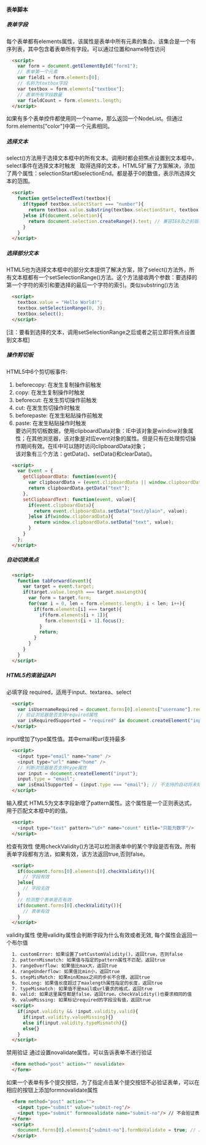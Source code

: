 #### 表单脚本

##### 表单字段
每个表单都有elements属性，该属性是表单中所有元素的集合。该集合是一个有序列表，其中包含着表单所有字段。可以通过位置和name特性访问
```html
  <script>
    var form = document.getElementById("form1");
    // 表单第一个元素
    var field1 = form.elements[0];
    // 名称为textbox字段
    var textbox = form.elements["textbox"];
    // 表单所有字段数量
    var fieldCount = form.elements.length;
  </script>
```
如果有多个表单控件都使用同一个name，那么返回一个NodeList。但通过form.elements["color"]中第一个元素相同。
##### 选择文本
select()方法用于选择文本框中的所有文本。调用时都会把焦点设置到文本框中。  
select事件在选择文本时触发  
取得选择的文本，HTML5扩展了方案解决，添加了两个属性：selectionStart和selectionEnd。都是基于0的数值，表示所选择文本的范围。
```html
  <script>
    function getSelectedText(textbox){
      if(typeof textbox.selectStart === "number"){
        return textbox.value.substring(textbox.selectionStart, textbox.selectedEnd);
      }else if(document.selection){
        return document.selection.createRange().text; // 兼容IE8及之前版本
      }
    }
  </script>
```
##### 选择部分文本  
HTML5也为选择文本框中的部分文本提供了解决方案，除了select()方法外，所有文本框都有一个setSelectionRange()方法。这个方法接收两个参数：要选择的第一个字符的索引和要选择的最后一个字符的索引。类似substring()方法
```html
  <script>
    textbox.value = "Hello World!";
    textbox.setSelectionRange(0, 3);
    textbox.select();
  </script>
```
[注：要看到选择的文本，调用setSelectionRange之后或者之前立即将焦点设置到文本框]
##### 操作剪切板
HTML5中6个剪切板事件:  
1. beforecopy: 在发生复制操作前触发    
2. copy: 在发生复制操作时触发    
3. beforecut: 在发生剪切操作前触发    
4. cut: 在发生剪切操作时触发    
5. beforepaste: 在发生粘贴操作前触发    
6. paste: 在发生粘贴操作时触发   
要访问剪切板数据，使用clipboardData对象：IE中该对象是window对象属性；在其他浏览器，该对象是对应event对象的属性。但是只有在处理剪切操作期间有效。在IE中可以随时访问clipboardData对象；  
该对象有三个方法：getData()、setData()和clearData()。
```html
  <script>
    var Event = {
      getClipboardData: function(event){
        var clipboardData = (event.clipboardData || window.clipboardData);
        return clipboardData.getData("text");
      },
      setClipboardText: function(event, value){
        if(event.clipboardData){
          return event.clipboardData.setData("text/plain", value);
        }else if(window.clipboradData){
          return window.clipboardData.setData("text", value);
        }
      }
    };
  </script>
```
##### 自动切换焦点
```html
  <script>
    function tabForward(event){
      var target = event.target;
      if(target.value.length === target.maxLength){
        var form = target.form;
        for(var i = 0, len = form.elements.length; i < len; i++){
          if(form.elements[i] === target){
            if(form.elements[i + 1]){
              form.elements[i + 1].focus();
            }
            return;
          }
        }
      }
    }
  </script>
```
##### HTML5约束验证API
必填字段 required，适用于input、textarea、select
```html
  <script>
    var isUsernameRequired = document.forms[0].elements["username"].required;
    // 验证浏览器是否支持required属性
    var isRequiredSupported = "required" in document.createElement("input");
  </script>
```
input增加了type属性值。其中email和url支持最多
```html
  <script>
    <input type="email" name="name" />
    <input type="url" name="home" />
    // 判断浏览器是否支持type属性
    var input = document.createElement("input");
    input.type = "email";
    var isEmailSupported = (input.type === "email"); // 不支持的自动将未知值设置为text,支持的会返回正确的值
  </script>
```
输入模式
HTML5为文本字段新增了pattern属性。这个属性是一个正则表达式，用于匹配文本框中的的值。
```html
  <script>
    <input type="text" pattern="\d+" name="count" title="只能为数字"/>
  </script>
```
检查有效性
使用checkValidity()方法可以检测表单中的某个字段是否有效。所有表单字段都有方法，如果有效，该方法返回true,否则false。
```html
  <script>
    if(document.forms[0].elements[0].checkValidity()){
      // 字段有效
    }else{
      // 字段无效
    }
    // 检测整个表单是否有效
    if(document.forms[0].checkValidity()){
      // 表单有效
    }
  </script>
```
validity属性
使用validity属性会判断字段为什么有效或者无效, 每个属性会返回一个布尔值
```html
  1. customError: 如果设置了setCustomValidity()，返回true，否则false
  2. patternMismatch: 如果值与指定的pattern属性不匹配，返回true
  3. rangeOverflow: 如果值比max大，返回true
  4. rangeUnderflow: 如果值比min小，返回true
  5. stepMisMatch: 如果min和max之间的步长不合理，返回true
  6. tooLong: 如果值长度超过了maxlength属性指定的长度，返回true
  7. typeMismatch: 如果值不是mail或url要求的格式，返回true
  8. valid: 如果这里属性都是false，返回true。checkValidity()也要求相同的值
  9. valueMissing: 如果标记required的字段没有值，返回true
  <script>
    if(input.validity && !input.validity.valid){
      if(input.validity.valueMissing){}
      else if(input.validity.typeMismatch){}
      else{}
    }
  </script>
```
禁用验证
通过设置novalidate属性，可以告诉表单不进行验证
```html
  <form method="post" action="" novalidate>
  </form>
```
如果一个表单有多个提交按钮，为了指定点击某个提交按钮不必验证表单，可以在相应的按钮上添加formnovalidate属性
```html
  <form method="post" action="">
    <input type="submit" value="submit-reg"/>
    <input type="submit" formnovalidate name="submit-no"/> // 不会验证表单
  </form>
  <script>
    document.forms[0].elements["submit-no"].formNoValidate = true; // JavaScript设置非验证提交
  </script>
```
